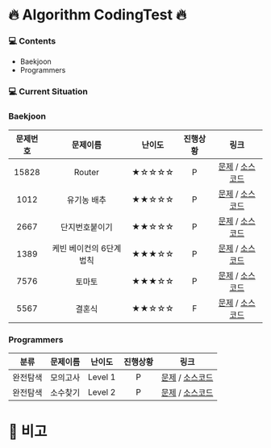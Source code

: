 # 🔥 Algorithm CodingTest 🔥 


### 💻 Contents 

 + Baekjoon</h1>
 + Programmers
 


### 💻 Current Situation

<h3>Baekjoon</h3>

| 문제번호 | 문제이름 | 난이도 | 진행상황 | 링크 |
| :---: | :---: | :---: | :---: | :---: |
| 15828 | Router | ★☆☆☆☆ | P | [문제](https://www.acmicpc.net/problem/15828) / [소스코드](https://github.com/youngminss/codingtest/blob/master/Baekjoon/15828.py) |
| 1012 | 유기농 배추 | ★★☆☆☆ | P | [문제](https://www.acmicpc.net/problem/1012) / [소스코드](https://github.com/youngminss/codingtest/blob/master/Baekjoon/1012.py) |
| 2667 | 단지번호붙이기 | ★★☆☆☆ | P | [문제](https://www.acmicpc.net/problem/2667) / [소스코드](https://github.com/youngminss/codingtest/blob/master/Baekjoon/2667.py) |
| 1389 | 케빈 베이컨의 6단계 법칙 | ★★★☆☆ | P | [문제](https://www.acmicpc.net/problem/1389) / [소스코드](https://github.com/youngminss/codingtest/commit/775bfd1c57fcfd2b9a874cd0860b0b3116fc3925) | 
| 7576 | 토마토 | ★★★☆☆ | P | [문제](https://www.acmicpc.net/problem/7576) / [소스코드](https://github.com/youngminss/codingtest/blob/master/Baekjoon/7576.py) |
| 5567 | 결혼식 | ★★☆☆☆ | F | [문제](https://www.acmicpc.net/problem/5567) / [소스코드](https://github.com/youngminss/codingtest/blob/master/Baekjoon/5567.py) |

<h3>Programmers</h3>

| 분류 | 문제이름 | 난이도 | 진행상황 |링크 |
| :---: | :---: | :---: | :---: | :---: |
| 완전탐색 | 모의고사 | Level 1 | P | [문제](https://programmers.co.kr/learn/courses/30/lessons/42840) / [소스코드](https://github.com/youngminss/codingtest/blob/master/Programmers/%EB%AA%A8%EC%9D%98%EA%B3%A0%EC%82%AC.py) |
| 완전탐색 | 소수찾기 | Level 2 | P | [문제](https://programmers.co.kr/learn/courses/30/lessons/42839) / [소스코드](https://github.com/youngminss/codingtest/blob/master/Programmers/%EC%86%8C%EC%88%98%20%EC%B0%BE%EA%B8%B0.py) |



# 📢 비고
